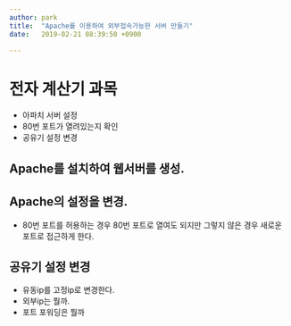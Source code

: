 ```yaml
---
author: park
title:  "Apache를 이용하여 외부접속가능한 서버 만들기"
date:   2019-02-21 08:39:50 +0900

---
```

# 전자 계산기 과목

- 아파치 서버 설정
- 80번 포트가 열려있는지 확인
- 공유기 설정 변경 

## Apache를 설치하여 웹서버를 생성.

## Apache의 설정을 변경.

- 80번 포트를 허용하는 경우 80번 포트로 열여도 되지만 그렇지 않은 경우 새로운 포트로 접근하게 한다.

## 공유기 설정 변경 

- 유동ip를 고정ip로 변경한다. 
- 외부ip는 뭘까. 
- 포트 포워딩은 뭘까
